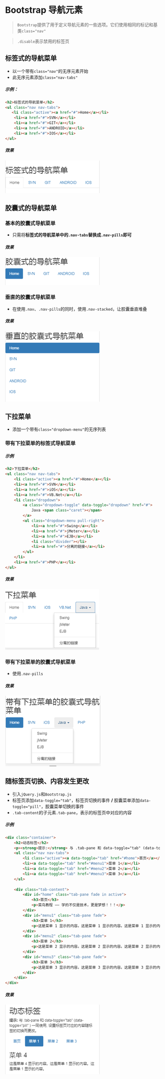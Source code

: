 # Bootstrap 导航元素

> `Bootstrap`提供了用于定义导航元素的一些选项。它们使用相同的标记和基类`class="nav"`

> `.disable`表示禁用的标签页

## 标签式的导航菜单

* 以一个带有`class="nav"`的无序元素开始
* 此无序元素添加`class="nav-tabs"`

##### 示例：
```html
<h2>标签式的导航菜单</h2>
<ul class="nav nav-tabs">
   <li class="active"><a href="#">Home</a></li>
    <li><a href="#">SVN</a></li>
    <li><a href="#">GIT</a></li>
    <li><a href="#">ANDROID</a></li>
    <li><a href="#">IOS</a></li>
</ul>
```
##### 效果
<img src="example_image/nav_tab.png" alt="标签式的导航菜单">

## 胶囊式的导航菜单

### 基本的胶囊式导航菜单

* 只需将**标签式的导航菜单中的`.nav-tabs`替换成`.nav-pills`即可**

##### 效果

<img src="example_image/nav-pills.png" alt="基本的胶囊式导航菜单">

### 垂直的胶囊式导航菜单

* 在使用`.nav`、`.nav-pills`的同时，使用`.nav-stacked`，让胶囊垂直堆叠

##### 效果

<img src="example_image/nav-pills-stacked.png" alt="垂直的胶囊式导航菜单">

## 下拉菜单

* 添加一个带有`class="dropdown-menu"`的无序列表

### 带有下拉菜单的标签式导航菜单

##### 示例

```html
<h2>下拉菜单</h2>
<ul class="nav nav-tabs">
    <li class="active"><a href="#">Home</a></li>
    <li><a href="#">SVN</a></li>
    <li><a href="#">iOS</a></li>
    <li><a href="#">VB.Net</a></li>
    <li class="dropdown">
        <a class="dropdown-toggle" data-toggle="dropdown" href="#">
            Java <span class="caret"></span>
        </a>
        <ul class="dropdown-menu pull-right">
            <li><a href="#">Swing</a></li>
            <li><a href="#">jMeter</a></li>
            <li><a href="#">EJB</a></li>
            <li class="divider"></li>
            <li><a href="#">分离的链接</a></li>
        </ul>
    </li>
    <li><a href="#">PHP</a></li>
</ul>
```
##### 效果

<img src="example_image/nav-tabs-dropdown.png" alt="带有下拉菜单的标签式导航菜单">

### 带有下拉菜单的胶囊式导航菜单

* 使用`.nav-pills`

##### 效果
<img src="example_image/nav-pills-dropdown.png" alt="带有下拉菜单的胶囊式导航菜单">

## 随标签页切换、内容发生更改

* 引入`jQuery.js`和`Bootstrap.js`
* 标签页添加`data-toggle="tab"`，标签页切换的事件 **/** 胶囊菜单添加`data-toggle="pill"`，胶囊菜单切换的事件
* `.tab-content`的子元素`.tab-pane`，表示的标签页中对应的内容

##### 示例

```html
<div class="container">
    <h2>动态标签</h2>
    <p><strong>提示:</strong> 与 .tab-pane 和 data-toggle="tab" (data-toggle="pill" ) 一同使用, 设置标签页对应的内容随标签的切换而更改。</p>
    <ul class="nav nav-tabs">
        <li class="active"><a data-toggle="tab" href="#home">首页</a></li>
        <li><a data-toggle="tab" href="#menu1">菜单 1</a></li>
        <li><a data-toggle="tab" href="#menu2">菜单 2</a></li>
        <li><a data-toggle="tab" href="#menu3">菜单 3</a></li>
    </ul>

    <div class="tab-content">
        <div id="home" class="tab-pane fade in active">
            <h3>首页</h3>
            <p>菜鸟教程 —— 学的不仅是技术，更是梦想！！！</p>
        </div>
        <div id="menu1" class="tab-pane fade">
            <h3>菜单 1</h3>
            <p>这是菜单 1 显示的内容。这是菜单 1 显示的内容。这是菜单 1 显示的内容。</p>
        </div>
        <div id="menu2" class="tab-pane fade">
            <h3>菜单 2</h3>
            <p>这是菜单 2 显示的内容。这是菜单 2 显示的内容。这是菜单 2 显示的内容。</p>
        </div>
        <div id="menu3" class="tab-pane fade">
            <h3>菜单 3</h3>
            <p>这是菜单 3 显示的内容。这是菜单 3 显示的内容。这是菜单 3 显示的内容。</p>
        </div>
    </div>
</div>
```
##### 效果
<img src="example_image/nav-tab-content.png" alt="动态标签-随标签页的切换内容随之改变">
